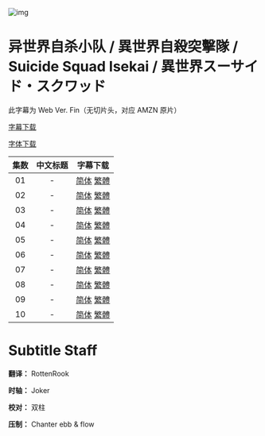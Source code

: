 ![img](https://p.inari.site/kitauji/202406/29/SuicideSquadIsekai.png)

# 异世界自杀小队 / 異世界自殺突擊隊 / Suicide Squad Isekai / 異世界スーサイド・スクワッド

此字幕为 Web Ver. Fin（无切片头，对应 AMZN 原片）

[字幕下载](https://hazukikaguya-my.sharepoint.com/:u:/g/personal/kitaujisub_office_inari_site/Ea5S1yxWqIdBs_29Ke5EeToBGdccm2LT-A1dFPP9kaZkag?e=qfYisD)

[字体下载](https://hazukikaguya-my.sharepoint.com/:u:/g/personal/kitaujisub_office_inari_site/EQQf4hm4FsdCqsTIPNfUcAMBNW1PFzdVVLmZSmdz6YvEGg?e=S4LqAb)

|集数|中文标题|字幕下载|
|:-:|:-:|:-:|
|01|-|[简体](<[KitaujiSub] Suicide Squad Isekai - 01.chs.ass>) [繁體](<[KitaujiSub] Suicide Squad Isekai - 01.cht.ass>)|
|02|-|[简体](<[KitaujiSub] Suicide Squad Isekai - 02.chs.ass>) [繁體](<[KitaujiSub] Suicide Squad Isekai - 02.cht.ass>)|
|03|-|[简体](<[KitaujiSub] Suicide Squad Isekai - 03.chs.ass>) [繁體](<[KitaujiSub] Suicide Squad Isekai - 03.cht.ass>)|
|04|-|[简体](<[KitaujiSub] Suicide Squad Isekai - 04.chs.ass>) [繁體](<[KitaujiSub] Suicide Squad Isekai - 04.cht.ass>)|
|05|-|[简体](<[KitaujiSub] Suicide Squad Isekai - 05.chs.ass>) [繁體](<[KitaujiSub] Suicide Squad Isekai - 05.cht.ass>)|
|06|-|[简体](<[KitaujiSub] Suicide Squad Isekai - 06.chs.ass>) [繁體](<[KitaujiSub] Suicide Squad Isekai - 06.cht.ass>)|
|07|-|[简体](<[KitaujiSub] Suicide Squad Isekai - 07.chs.ass>) [繁體](<[KitaujiSub] Suicide Squad Isekai - 07.cht.ass>)|
|08|-|[简体](<[KitaujiSub] Suicide Squad Isekai - 08.chs.ass>) [繁體](<[KitaujiSub] Suicide Squad Isekai - 08.cht.ass>)|
|09|-|[简体](<[KitaujiSub] Suicide Squad Isekai - 09.chs.ass>) [繁體](<[KitaujiSub] Suicide Squad Isekai - 09.cht.ass>)|
|10|-|[简体](<[KitaujiSub] Suicide Squad Isekai - 10.chs.ass>) [繁體](<[KitaujiSub] Suicide Squad Isekai - 10.cht.ass>)|

# Subtitle Staff

**翻译：** RottenRook

**时轴：** Joker

**校对：** 双柱

**压制：** Chanter  ebb & flow
